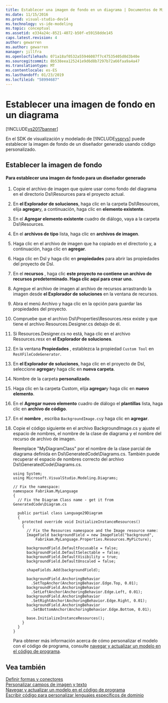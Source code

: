```yaml
---
title: Establecer una imagen de fondo en un diagrama | Documentos de Microsoft
ms.date: 11/15/2016
ms.prod: visual-studio-dev14
ms.technology: vs-ide-modeling
ms.topic: conceptual
ms.assetid: e334a24c-8521-4072-b50f-e59158dde145
caps.latest.revision: 4
author: gewarren
ms.author: gewarren
manager: jillfra
ms.openlocfilehash: 071a18af0532a55946087f7c47535405d0d3b40e
ms.sourcegitcommit: 8b538eea125241e9d6d8b7297b72a66faa9a4a47
ms.translationtype: MT
ms.contentlocale: es-ES
ms.lasthandoff: 01/23/2019
ms.locfileid: "58994687"
---
```

# <a name="setting-a-background-image-on-a-diagram"></a>Establecer una imagen de fondo en un diagrama
[!INCLUDE[vs2017banner](../includes/vs2017banner.md)]

En el SDK de visualización y modelado de [!INCLUDE[vsprvs](../includes/vsprvs-md.md)] puede establecer la imagen de fondo de un diseñador generado usando código personalizado.  
  
## <a name="setting-the-background-image"></a>Establecer la imagen de fondo  
  
#### <a name="to-set-a-background-image-for-a-generated-designer"></a>Para establecer una imagen de fondo para un diseñador generado  
  
1.  Copie el archivo de imagen que quiere usar como fondo del diagrama en el directorio Dsl\Resources para el proyecto actual.  
  
2.  En **el Explorador de soluciones**, haga clic en la carpeta Dsl\Resources, elija **agregar**y, a continuación, haga clic en **elemento existente**.  
  
3.  En el **Agregar elemento existente** cuadro de diálogo, vaya a la carpeta Dsl\Resources.  
  
4.  En el **archivos de tipo** lista, haga clic en **archivos de imagen**.  
  
5.  Haga clic en el archivo de imagen que ha copiado en el directorio y, a continuación, haga clic en **agregar**.  
  
6.  Haga clic en Dsl y haga clic en **propiedades** para abrir las propiedades del proyecto de Dsl.  
  
7.  En el **recursos** , haga clic **este proyecto no contiene un archivo de recursos predeterminado. Haga clic aquí para crear uno.**  
  
8.  Agregue el archivo de imagen al archivo de recursos arrastrando la imagen desde **el Explorador de soluciones** en la ventana de recursos.  
  
9. Abra el menú Archivo y haga clic en la opción para guardar las propiedades del proyecto.  
  
10. Compruebe que el archivo Dsl\Properties\Resources.resx existe y que tiene el archivo Resources.Designer.cs debajo de él.  
  
11. Si Resources.Designer.cs no está, haga clic en el archivo Resources.resx en **el Explorador de soluciones**.  
  
12. En la ventana **Propiedades** , establezca la propiedad `Custom Tool` en `ResXFileCodeGenerator`.  
  
13. En **el Explorador de soluciones**, haga clic en el proyecto de Dsl, seleccione **agregar**y haga clic en **nueva carpeta**.  
  
14. Nombre de la carpeta **personalizado**.  
  
15. Haga clic en la carpeta Custom, elija **agregar**y haga clic en **nuevo elemento**.  
  
16. En el **Agregar nuevo elemento** cuadro de diálogo el **plantillas** lista, haga clic en **archivo de código**.  
  
17. En el **nombre** , escriba `BackgroundImage.cs`y haga clic en **agregar**.  
  
18. Copie el código siguiente en el archivo BackgroundImage.cs y ajuste el espacio de nombres, el nombre de la clase de diagrama y el nombre del recurso de archivo de imagen.  
  
     Reemplace "MyDiagramClass" por el nombre de la clase parcial de diagrama definida en Dsl\GeneratedCode\Diagrams.cs. También puede recuperar el espacio de nombres correcto del archivo Dsl\GeneratedCode\Diagrams.cs.  
  
    ```  
    using System;  
    using Microsoft.VisualStudio.Modeling.Diagrams;  
  
    // Fix the namespace:  
    namespace Fabrikam.MyLanguage  
    {  
      // Fix the Diagram Class name - get it from GeneratedCode\Diagram.cs  
  
      public partial class Language29Diagram  
      {  
        protected override void InitializeInstanceResources()  
        {  
          // Fix the Resources namespace and the Image resource name:  
          ImageField backgroundField = new ImageField("background",  
              Fabrikam.MyLanguage.Properties.Resources.MyPicture);  
  
          backgroundField.DefaultFocusable = false;  
          backgroundField.DefaultSelectable = false;  
          backgroundField.DefaultVisibility = true;  
          backgroundField.DefaultUnscaled = false;  
  
          shapeFields.Add(backgroundField);  
  
          backgroundField.AnchoringBehavior  
            .SetTopAnchor(AnchoringBehavior.Edge.Top, 0.01);  
          backgroundField.AnchoringBehavior  
            .SetLeftAnchor(AnchoringBehavior.Edge.Left, 0.01);  
          backgroundField.AnchoringBehavior  
            .SetRightAnchor(AnchoringBehavior.Edge.Right, 0.01);  
          backgroundField.AnchoringBehavior  
            .SetBottomAnchor(AnchoringBehavior.Edge.Bottom, 0.01);  
  
          base.InitializeInstanceResources();  
        }  
      }  
    }  
    ```  
  
     Para obtener más información acerca de cómo personalizar el modelo con el código de programa, consulte [navegar y actualizar un modelo en el código de programa](../modeling/navigating-and-updating-a-model-in-program-code.md).  
  
## <a name="see-also"></a>Vea también  
 [Definir formas y conectores](../modeling/defining-shapes-and-connectors.md)   
 [Personalizar campos de imagen y texto](../modeling/customizing-text-and-image-fields.md)   
 [Navegar y actualizar un modelo en el código de programa](../modeling/navigating-and-updating-a-model-in-program-code.md)   
 [Escribir código para personalizar lenguajes específicos de dominio](../modeling/writing-code-to-customise-a-domain-specific-language.md)

